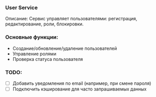 ### User Service
Описание:
Сервис управляет пользователями: регистрация, редактирование, роли, блокировки.

### Основные функции:
- Создание/обновление/удаление пользователей
- Управление ролями
- Проверка статуса пользователя

### TODO:
- [ ] Добавить уведомления по email (например, при смене пароля)
- [ ] Подключить кэширование для часто запрашиваемых данных
